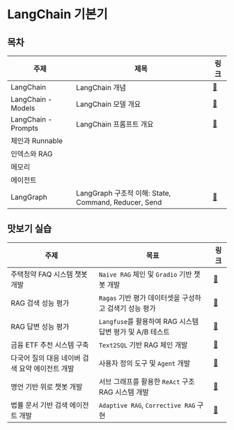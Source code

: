 # LangChain 기본기

## 목차

| 주제 | 제목 | 링크 |
|---|---|---|
| LangChain | LangChain 개념 | [🔗](00-concept.md) |
| LangChain - Models | LangChain 모델 개요 | [🔗](01-models.md) |
| LangChain - Prompts | LangChain 프롬프트 개요 | [🔗](02-prompts.md) |
| 체인과 Runnable |
| 인덱스와 RAG |
| 메모리 |
| 에이전트 |
| LangGraph | LangGraph 구조적 이해: State, Command, Reducer, Send | [🔗](09-langgraph.md)

## 맛보기 실습

| 주제 | 목표 | 링크 |
|---|---|---|
| 주택청약 FAQ 시스템 챗봇 개발 | `Naive RAG` 체인 및 `Gradio` 기반 챗봇 개발 | [🔗](_jupyter/Task03.ipynb) |
| RAG 검색 성능 평가 | `Ragas` 기반 평가 데이터셋을 구성하고 검색기 성능 평가 | [🔗](_jupyter/Task04.ipynb) |
| RAG 답변 성능 평가 | `Langfuse`를 활용하여 RAG 시스템 답변 평가 및 A/B 테스트 | [🔗](_jupyter/Task05.ipynb) |
| 금융 ETF 추천 시스템 구축 | `Text2SQL` 기반 RAG 체인 개발 | [🔗](_jupyter/Task06.ipynb) |
| 다국어 질의 대응 네이버 검색 요약 에이전트 개발 | 사용자 정의 도구 및 `Agent` 개발 | [🔗](_jupyter/Task07.ipynb) |
| 명언 기반 위로 챗봇 개발 | 서브 그래프를 활용한 `ReAct` 구조 RAG 시스템 개발 | [🔗](_jupyter/Task08.ipynb) |
| 법률 문서 기반 검색 에이전트 개발 | `Adaptive RAG`, `Corrective RAG` 구현 | [🔗](_jupyter/Task09.ipynb) |
